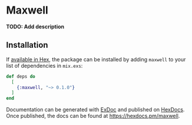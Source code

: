 # Maxwell

**TODO: Add description**

## Installation

If [available in Hex](https://hex.pm/docs/publish), the package can be installed
by adding `maxwell` to your list of dependencies in `mix.exs`:

```elixir
def deps do
  [
    {:maxwell, "~> 0.1.0"}
  ]
end
```

Documentation can be generated with [ExDoc](https://github.com/elixir-lang/ex_doc)
and published on [HexDocs](https://hexdocs.pm). Once published, the docs can
be found at <https://hexdocs.pm/maxwell>.

